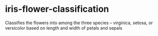 # iris-flower-classification
Classifies the flowers into among the three species – virginica, setosa, or versicolor based on length and width of petals and sepals
